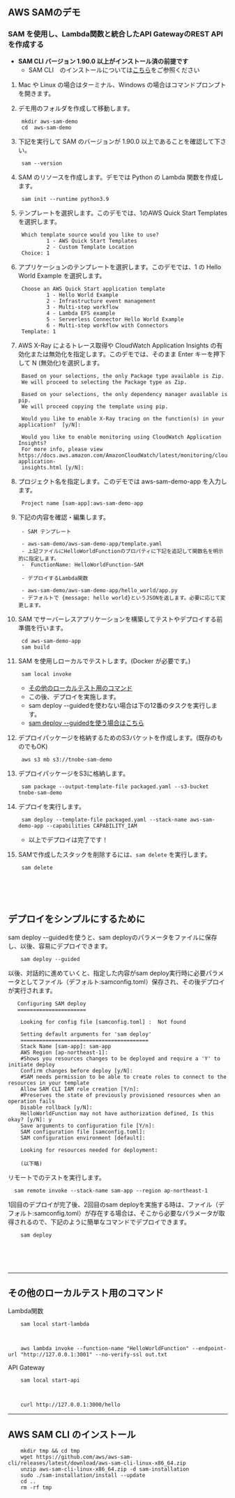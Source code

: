 ## AWS SAMのデモ
### SAM を使用し、Lambda関数と統合したAPI GatewayのREST APIを作成する
* **SAM CLI バージョン 1.90.0 以上がインストール済の前提です**
  - SAM CLI　のインストールについては[こちら](https://github.com/tetsuo-nobe/developing_serverless_solutions_on_aws/blob/main/module04/SAM/README.md#aws-sam-cli-%E3%81%AE%E3%82%A4%E3%83%B3%E3%82%B9%E3%83%88%E3%83%BC%E3%83%AB)をご参照ください
    
1. Mac や Linux の場合はターミナル、Windows の場合はコマンドプロンプトを開きます。

1. デモ用のフォルダを作成して移動します。

        
        mkdir aws-sam-demo
        cd  aws-sam-demo
        

1. 下記を実行して SAM のバージョンが 1.90.0 以上であることを確認して下さい。

        
        sam --version
        

1. SAM のリソースを作成します。デモでは Python の Lambda 関数を作成します。

        
        sam init --runtime python3.9
        

1. テンプレートを選択します。このデモでは、1のAWS Quick Start Templatesを選択します。

        
        Which template source would you like to use?
                1 - AWS Quick Start Templates
                2 - Custom Template Location
        Choice: 1
        

1. アプリケーションのテンプレートを選択します。このデモでは、1 の Hello World Example を選択します。

        
        Choose an AWS Quick Start application template
                1 - Hello World Example
                2 - Infrastructure event management
                3 - Multi-step workflow
                4 - Lambda EFS example
                5 - Serverless Connector Hello World Example
                6 - Multi-step workflow with Connectors
        Template: 1
        

1. AWS X-Ray によるトレース取得や CloudWatch Application Insights の有効化または無効化を指定します。このデモでは、そのまま Enter キーを押下して N (無効化)を選択します。

        
        Based on your selections, the only Package type available is Zip.
        We will proceed to selecting the Package type as Zip.

        Based on your selections, the only dependency manager available is pip.
        We will proceed copying the template using pip.

        Would you like to enable X-Ray tracing on the function(s) in your application?  [y/N]:

        Would you like to enable monitoring using CloudWatch Application Insights?
        For more info, please view https://docs.aws.amazon.com/AmazonCloudWatch/latest/monitoring/cloudwatch-application- 
        insights.html [y/N]:
        

1. プロジェクト名を指定します。このデモでは aws-sam-demo-app を入力します。

        
        Project name [sam-app]:aws-sam-demo-app
        


1. 下記の内容を確認・編集します。

        - SAM テンプレート

        - aws-sam-demo/aws-sam-demo-app/template.yaml 
        - 上記ファイルにHelloWorldFunctionのプロパティに下記を追記して関数名を明示的に指定します。
        -  FunctionName: HelloWorldFunction-SAM

        - デプロイするLambda関数

        - aws-sam-demo/aws-sam-demo-app/hello_world/app.py
        - デフォルトで {message: hello world}というJSONを返します。必要に応じて変更します。　


1. SAM でサーバーレスアプリケーションを構築してテストやデプロイする前準備を行います。

        
        cd aws-sam-demo-app
        sam build
        

1. SAM を使用しローカルでテストします。(Docker が必要です。)

        
        sam local invoke 
        


    - [その他のローカルテスト用のコマンド](#その他のローカルテスト用のコマンド) 
    - この後、デプロイを実施します。
    - sam deploy --guidedを使わない場合は下の12番のタスクを実行します。 
        <br />
    - [sam deploy --guidedを使う場合はこちら](#デプロイをシンプルにするために) 
        
 
1. デプロイパッケージを格納するためのS3バケットを作成します。(既存のものでもOK)

        
        aws s3 mb s3://tnobe-sam-demo
        

1. デプロイパッケージをS3に格納します。

        
        sam package --output-template-file packaged.yaml --s3-bucket tnobe-sam-demo
        

1. デプロイを実行します。

        
        sam deploy --template-file packaged.yaml --stack-name aws-sam-demo-app --capabilities CAPABILITY_IAM
        

    - 以上でデプロイは完了です！

1. SAMで作成したスタックを削除するには、`sam delete` を実行します。

        
        sam delete
        
 <br />
 <br />
 <br />

## デプロイをシンプルにするために 
 
sam deploy --guidedを使うと、sam deployのパラメータをファイルに保存し、以後、容易にデプロイできます。

        
        sam deploy --guided
        

以後、対話的に進めていくと、指定した内容がsam deploy実行時に必要パラメータとしてファイル（デフォルト:samconfig.toml）保存され、その後デプロイが実行されます。

        
       Configuring SAM deploy
       ======================

        Looking for config file [samconfig.toml] :  Not found

        Setting default arguments for 'sam deploy'
        =========================================
        Stack Name [sam-app]: sam-app
        AWS Region [ap-northeast-1]: 
        #Shows you resources changes to be deployed and require a 'Y' to initiate deploy
        Confirm changes before deploy [y/N]: 
        #SAM needs permission to be able to create roles to connect to the resources in your template
        Allow SAM CLI IAM role creation [Y/n]: 
        #Preserves the state of previously provisioned resources when an operation fails
        Disable rollback [y/N]: 
        HelloWorldFunction may not have authorization defined, Is this okay? [y/N]: y
        Save arguments to configuration file [Y/n]: 
        SAM configuration file [samconfig.toml]: 
        SAM configuration environment [default]: 

        Looking for resources needed for deployment:
 
        (以下略)
        
リモートでのテストを実行します。

      sam remote invoke --stack-name sam-app --region ap-northeast-1


1回目のデプロイが完了後、2回目のsam deployを実施する時は、ファイル（デフォルト:samconfig.toml）が存在する場合は、そこから必要なパラメータが取得されるので、下記のように簡単なコマンドでデプロイできます。

        
        sam deploy 
        

 <br />
 <br />
 <br />

---

## その他のローカルテスト用のコマンド 

Lambda関数
        
        sam local start-lambda
        

        
        aws lambda invoke --function-name "HelloWorldFunction" --endpoint-url "http://127.0.0.1:3001" --no-verify-ssl out.txt
        

API Gateway
        
        sam local start-api
        

        
        curl http://127.0.0.1:3000/hello

---
        
## AWS SAM CLI のインストール

        mkdir tmp && cd tmp
        wget https://github.com/aws/aws-sam-cli/releases/latest/download/aws-sam-cli-linux-x86_64.zip
        unzip aws-sam-cli-linux-x86_64.zip -d sam-installation
        sudo ./sam-installation/install --update
        cd ..
        rm -rf tmp



